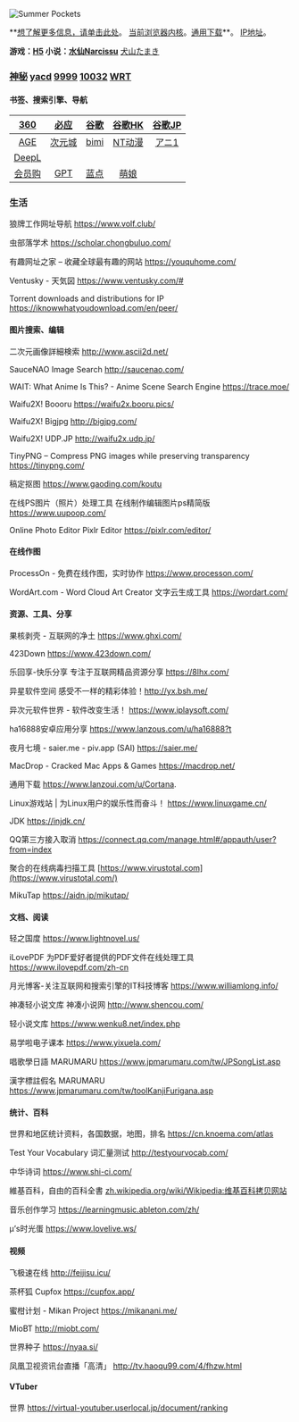 ![Summer Pockets](https://cortmiem.gitee.io/data/Man6ifUDWyduKl8.webp)

**[想了解更多信息，请单击此处](https://cortmiem.gitee.io/megumi/)。 [当前浏览器内核](https://ie.icoa.cn/)。[通用下载](https://www.lanzoui.com/u/Cortana.)**。 [IP地址](https://ip.skk.moe/)。

**游戏：[H5](https://ncase.me/) 小说：[水仙Narcissu](https://cortmiem.gitee.io/narcissu/)**	[犬山たまき](https://inuyamatamaki.suisei.cloud)

### [神秘](http://localhost:23333/)	[yacd](http://localhost:9909/ui/?hostname=localhost&port=9909&secret=singBox&theme=auto)	[9999](http://9.9.9.9)	[10032](http://10.0.3.2)	[WRT](http://192.168.1.1/cgi-bin/luci/admin/network/network)

#### 书签、搜索引擎、导航

|                 [360](https://so.com/)                 |    [必应](https://cn.bing.com/)    |   [谷歌](https://www.google.com/)    | [谷歌HK](https://www.google.com.hk/) | [谷歌JP](https://www.google.co.jp/) |
| :----------------------------------------------------: | :--------------------------------: | :----------------------------------: | :----------------------------------: | :---------------------------------: |
|             [AGE](https://www.agemys.vip/)             | [次元城](https://www.cycdm01.top/) |    [bimi](https://bimiacg4.net/)     |   [NT动漫](http://www.ntdm8.com/)    |     [アニ1](https://anime1.me/)     |
|            [DeepL](https://www.deepl.com/)             |                                    |                                      |                                      |                                     |
| [会员购](https://show.bilibili.com/platform/home.html) |  [GPT](https://chat.openai.com/)   | [蓝点](https://www.landiannews.com/) | [萌娘](https://mzh.moegirl.org.cn/)  |                                     |

### 生活

狼牌工作网址导航 https://www.volf.club/

虫部落学术 https://scholar.chongbuluo.com/

有趣网址之家 – 收藏全球最有趣的网站 https://youquhome.com/

Ventusky - 天気図 https://www.ventusky.com/#

Torrent downloads and distributions for IP https://iknowwhatyoudownload.com/en/peer/

#### 图片搜索、编辑

二次元画像詳細検索 http://www.ascii2d.net/

SauceNAO Image Search http://saucenao.com/

WAIT: What Anime Is This? - Anime Scene Search Engine https://trace.moe/

Waifu2X! Boooru https://waifu2x.booru.pics/

Waifu2X! Bigjpg http://bigjpg.com/

Waifu2X! UDP.JP http://waifu2x.udp.jp/

TinyPNG – Compress PNG images while preserving transparency https://tinypng.com/

稿定抠图 https://www.gaoding.com/koutu

在线PS图片（照片）处理工具 在线制作编辑图片ps精简版 https://www.uupoop.com/

Online Photo Editor Pixlr Editor https://pixlr.com/editor/

#### 在线作图

ProcessOn - 免费在线作图，实时协作 https://www.processon.com/

WordArt.com - Word Cloud Art Creator 文字云生成工具 https://wordart.com/

#### 资源、工具、分享

果核剥壳 - 互联网的净土 https://www.ghxi.com/

423Down https://www.423down.com/

乐回享-快乐分享 专注于互联网精品资源分享 https://8lhx.com/

异星软件空间 感受不一样的精彩体验！http://yx.bsh.me/

异次元软件世界 - 软件改变生活！ https://www.iplaysoft.com/

ha16888安卓应用分享 https://www.lanzous.com/u/ha16888?t

夜月七境 - saier.me - piv.app (SAI) https://saier.me/

MacDrop - Cracked Mac Apps & Games https://macdrop.net/

通用下载 https://www.lanzoui.com/u/Cortana. 

Linux游戏站 | 为Linux用户的娱乐性而奋斗！ https://www.linuxgame.cn/

JDK https://injdk.cn/

QQ第三方接入取消 https://connect.qq.com/manage.html#/appauth/user?from=index

聚合的在线病毒扫描工具 [https://www.virustotal.com](https://www.virustotal.com/)

MikuTap https://aidn.jp/mikutap/

#### 文档、阅读

轻之国度 https://www.lightnovel.us/

iLovePDF 为PDF爱好者提供的PDF文件在线处理工具 https://www.ilovepdf.com/zh-cn

月光博客-关注互联网和搜索引擎的IT科技博客 https://www.williamlong.info/

神凑轻小说文库 神凑小说网 http://www.shencou.com/

轻小说文库 https://www.wenku8.net/index.php

易学啦电子课本 https://www.yixuela.com/

唱歌學日語 MARUMARU https://www.jpmarumaru.com/tw/JPSongList.asp

漢字標註假名 MARUMARU https://www.jpmarumaru.com/tw/toolKanjiFurigana.asp

#### 统计、百科

世界和地区统计资料，各国数据，地图，排名 https://cn.knoema.com/atlas

Test Your Vocabulary 词汇量测试 http://testyourvocab.com/

中华诗词 https://www.shi-ci.com/

維基百科，自由的百科全書 [zh.wikipedia.org/wiki/Wikipedia:维基百科拷贝网站](https://zh.wikipedia.org/wiki/Wikipedia:维基百科拷贝网站)

音乐创作学习 https://learningmusic.ableton.com/zh/

μ’s时光蛋 https://www.lovelive.ws/

#### 视频

飞极速在线 http://feijisu.icu/

茶杯狐 Cupfox https://cupfox.app/

蜜柑计划 - Mikan Project https://mikanani.me/

MioBT http://miobt.com/

世界种子 https://nyaa.si/

凤凰卫视资讯台直播「高清」 http://tv.haoqu99.com/4/fhzw.html

#### VTuber

世界 https://virtual-youtuber.userlocal.jp/document/ranking

